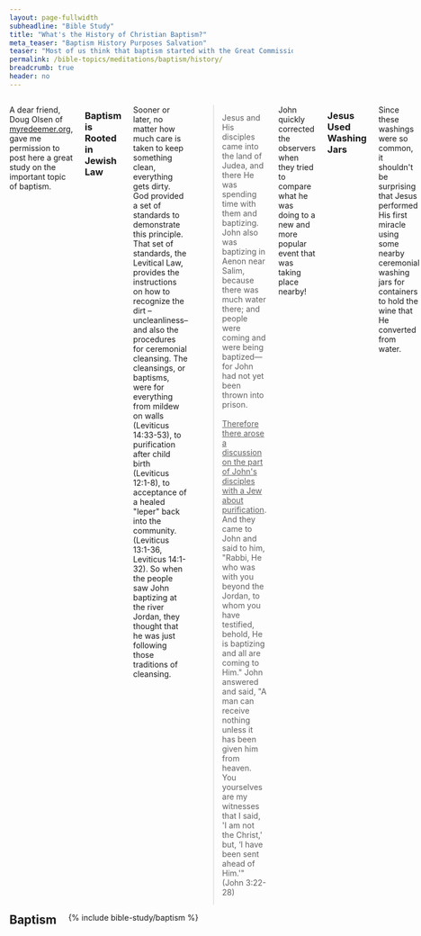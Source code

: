 ```yaml
---
layout: page-fullwidth
subheadline: "Bible Study"
title: "What's the History of Christian Baptism?"
meta_teaser: "Baptism History Purposes Salvation"
teaser: "Most of us think that baptism started with the Great Commission. But actually, its roots are found in the Old Testament laws of ceremonial washings. There were washings for just about everything from removing mildew from walls, to purification after child birth, to acceptance of a leper back into the community."
permalink: /bible-topics/meditations/baptism/history/
breadcrumb: true
header: no
---
```

<!--more-->
<div class="row">
<div class="medium-8 columns" markdown="1">

<p class="blockquote">A dear friend, Doug Olsen of <a href="http://myredeemer.org">myredeemer.org</a>, gave me permission to post here a great study on the important topic of baptism.</p>

### Baptism is Rooted in Jewish Law

Sooner or later, no matter how much care is taken to keep something clean, everything gets dirty. God provided a set of standards to demonstrate this principle. That set of standards, the Levitical Law, provides the instructions on how to recognize the dirt –uncleanliness– and also the procedures for ceremonial cleansing. The cleansings, or baptisms, were for everything from mildew on walls (Leviticus 14:33-53), to purification after child birth (Leviticus 12:1-8), to acceptance of a healed "leper" back into the community. (Leviticus 13:1-36, Leviticus 14:1-32). So when the people saw John baptizing at the river Jordan, they thought that he was just following those traditions of cleansing.

> Jesus and His disciples came into the land of Judea, and there He was spending time with them and baptizing. John also was baptizing in Aenon near Salim, because there was much water there; and people were coming and were being baptized— for John had not yet been thrown into prison.<br /><br />
<u>Therefore there arose a discussion on the part of John's disciples with a Jew about purification</u>. And they came to John and said to him, "Rabbi, He who was with you beyond the Jordan, to whom you have testified, behold, He is baptizing and all are coming to Him." John answered and said, "A man can receive nothing unless it has been given him from heaven. You yourselves are my witnesses that I said, 'I am not the Christ,' but, ‘I have been sent ahead of Him.'" (John 3:22-28)

John quickly corrected the observers when they tried to compare what he was doing to a new and more popular event that was taking place nearby!

### Jesus Used Washing Jars

Since these washings were so common, it shouldn't be surprising that Jesus performed His first miracle using some nearby ceremonial washing jars for containers to hold the wine that He converted from water.

> <u>Now there were six stone waterpots set there for the Jewish custom of purification</u>, containing twenty or thirty gallons each. Jesus said to them, "Fill the waterpots with water." So they filled them up to the brim. And He said to them, "Draw some out now and take it to the headwaiter." So they took it to him. When the headwaiter tasted the water which had become wine, and did not know where it came from (but the servants who had drawn the water knew), the headwaiter called the bridegroom, and said to him, "Every man serves the good wine first, and when the people have drunk freely, then he serves the poorer wine; but you have kept the good wine until now." (John 2:6-10)

The laws regarding cleansings, along with all the other laws, were observed year after year because they couldn't really make a person clean –they couldn't take away sins. The laws were only shadows –hints– about how Christ was going to deal with our sins once and for all.

> Therefore no one is to act as your judge in regard to food or drink or in respect to a festival or a new moon or a Sabbath day— <u>things which are a mere shadow of what is to come; but the substance belongs to Christ</u>. (Colossians 2:16-17)

### The Reality Lies Beyond the Shadow

The system of laws first showed how to recognize the various violations of purity. Then the priest examined the situation to confirm the presence of impurity and he provided instructions for cleansing. Later, after the physical cleansing was completed and after the impurity was eradicated, additional rituals were performed for ceremonial cleansing. When all of this was completed, the priest could finally declare that cleanliness had been re-established.

Through our "20/20 hindsight", the parallel becomes obvious. The law (whether written on stone for the Jews or on the heart for all), convicts man of his unrighteous, dead condition. The man can then choose to go to the true Priest in order to be cleansed from all unrighteousness and gain eternal life. It's the same Priest –Jesus– who gave him the law, who examined him, who sprinkled him and who declared –and continues to declare– him righteous.

### A Curious Irony

Jesus began His ministry with a miracle –water which became wine. You might ask, "Why there were six stone jars for cleansing in the story?"

- Six is the number for man –he was created on the sixth day.
- The jar represents man's earthly body.
- Stone –or rock– represents God.
- Clay is what man was made from.

All of this is to demonstrate that the vessel that would provide the ultimate cleansing was going to come in the form of a man –a jar. And that man would be God –stone. If man could provide his own means of purification, the vessel would have been made of clay –like man himself. And Jesus is the stone upon which His church is built.

He changed the water into wine because water is not sufficient for cleansing. Remember the last supper when Jesus explained that wine represented His own blood? Purification must be accomplished using blood. When His mother told Him to make more wine, His reply was so revealing. "My time has not yet come." It would be a few more years before His day on the cross.

It's ironic that His ministry started on a wedding day where He changed water into wine. And on His last day of ministry–when He was pierced for our transgressions– out of His body–the true cleansing jar– flowed those same two elements. They came in reverse order–blood was followed by water– to show that everything was accomplished. His ministry started on a day celebrating the fulfillment of a wedding promise; Now we look forward to our own wedding day –as His bride!

<a href="{{ site.projectname }}/bible-topics/meditations/baptism/purposes/">Next: It's Four Purposes</a>

{% include bible-study/bible-study-footer %}
</div><!-- /.medium-8.columns -->
<div class="bible-index medium-4 columns">
<h2 style="margin: 0px">Baptism</h2>
        {% include bible-study/baptism %}
</div><!-- /.medium-4.columns -->
</div><!-- /.row -->
